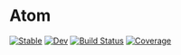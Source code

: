 # Atom

[![Stable](https://img.shields.io/badge/docs-stable-blue.svg)](https://numericaleft.github.io/Atom.jl/stable)
[![Dev](https://img.shields.io/badge/docs-dev-blue.svg)](https://numericaleft.github.io/Atom.jl/dev)
[![Build Status](https://github.com/numericaleft/Atom.jl/actions/workflows/CI.yml/badge.svg?branch=main)](https://github.com/numericaleft/Atom.jl/actions/workflows/CI.yml?query=branch%3Amain)
[![Coverage](https://codecov.io/gh/numericaleft/Atom.jl/branch/main/graph/badge.svg)](https://codecov.io/gh/numericaleft/Atom.jl)
